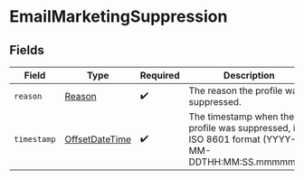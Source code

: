# EmailMarketingSuppression


## Fields

| Field                                                                                           | Type                                                                                            | Required                                                                                        | Description                                                                                     | Example                                                                                         |
| ----------------------------------------------------------------------------------------------- | ----------------------------------------------------------------------------------------------- | ----------------------------------------------------------------------------------------------- | ----------------------------------------------------------------------------------------------- | ----------------------------------------------------------------------------------------------- |
| `reason`                                                                                        | [Reason](../../models/components/Reason.md)                                                     | :heavy_check_mark:                                                                              | The reason the profile was suppressed.                                                          | HARD_BOUNCE                                                                                     |
| `timestamp`                                                                                     | [OffsetDateTime](https://docs.oracle.com/javase/8/docs/api/java/time/OffsetDateTime.html)       | :heavy_check_mark:                                                                              | The timestamp when the profile was suppressed, in ISO 8601 format (YYYY-MM-DDTHH:MM:SS.mmmmmm). | 2023-02-21T20:07:38+00:00                                                                       |